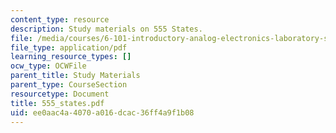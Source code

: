 ```yaml
---
content_type: resource
description: Study materials on 555 States.
file: /media/courses/6-101-introductory-analog-electronics-laboratory-spring-2007/ee0aac4a4070a016dcac36ff4a9f1b08_555_states.pdf
file_type: application/pdf
learning_resource_types: []
ocw_type: OCWFile
parent_title: Study Materials
parent_type: CourseSection
resourcetype: Document
title: 555_states.pdf
uid: ee0aac4a-4070-a016-dcac-36ff4a9f1b08
---
```

